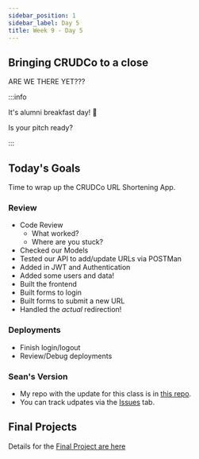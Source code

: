 ```yaml
---
sidebar_position: 1
sidebar_label: Day 5
title: Week 9 - Day 5
---
```


## Bringing CRUDCo to a close

ARE WE THERE YET???

:::info

It's alumni breakfast day! 🧇

Is your pitch ready?

:::

## Today's Goals

Time to wrap up the CRUDCo URL Shortening App.

### Review

- Code Review
  - What worked?
  - Where are you stuck?
- Checked our Models
- Tested our API to add/update URLs via POSTMan
- Added in JWT and Authentication
- Added some users and data!
- Built the frontend
- Built forms to login
- Built forms to submit a new URL
- Handled the _actual_ redirection!

### Deployments

- Finish login/logout
- Review/Debug deployments

### Sean's Version

- My repo with the update for this class is in [this repo](https://github.com/seanrreid/ccs-url-shorter-2024).
- You can track udpates via the [Issues](https://github.com/seanrreid/ccs-url-shorter-2024/issues) tab.

## Final Projects

Details for the [Final Project are here](/docs/cohorts/cohort17/final-project/)
